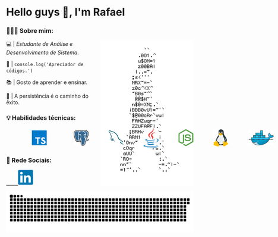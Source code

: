 <body>
<h1>Hello guys 👋​, I'm Rafael</h1>

### 👨🏽‍💻 Sobre mim:

<img src="img/code.gif" width="250px" align="right">

💻 | _Estudante de Análise e Desenvolvimento de Sistema_.

🧢 | `console.log('Apreciador de códigos.')`

📚 | Gosto de aprender e ensinar.

🗿 | A persistência é o caminho do êxito.

### 💡 Habilidades técnicas:

<div style="display:flex; gap:1.5em; align-items:center;">
    &nbsp;&nbsp;&nbsp;&nbsp;&nbsp;&nbsp;&nbsp;
    <img src="img/typescript.png" style="margin: 0 20px; width:40px">
    &nbsp;&nbsp;&nbsp;
    <img src="img/postgresql.png" width="40px">
    &nbsp;&nbsp;&nbsp;
    <img src="img/mysql.png" width="40px">
    &nbsp;&nbsp;&nbsp;
    <img src="img/java.png" width="40px">
    &nbsp;&nbsp;&nbsp;
    <img src="img/node-js.png" width="40px">
    &nbsp;&nbsp;&nbsp;
    <img src="img/linux.png" width="40px">
    &nbsp;&nbsp;&nbsp;
    <img src="img/docker.png" width="70px">
    &nbsp;&nbsp;&nbsp;
</div>

### 📱 Rede Sociais:

<a href="https://www.linkedin.com/in/rafael-henrique-soares-de-freitas-2a667a23a/" title="Linkedin | Rafael Henrique">
    &nbsp;&nbsp;&nbsp;&nbsp;&nbsp;&nbsp;&nbsp;
    <img src="img/linkedin.png" width="40px">
</a>

![Snake animation](https://github.com/soaresgg10/soaresgg10/blob/output/github-contribution-grid-snake.svg)

</body>
